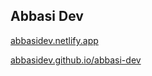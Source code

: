 ## Abbasi Dev
[abbasidev.netlify.app](https://abbasidev.netlify.app/)

[abbasidev.github.io/abbasi-dev](https://abbasidev.github.io/abbasi-dev/)
